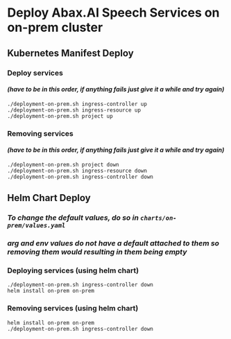 # **Deploy Abax.AI Speech Services on on-prem cluster**

## **Kubernetes Manifest Deploy**
### Deploy services 
#### *(have to be in this order, if anything fails just give it a while and try again)*
    ./deployment-on-prem.sh ingress-controller up
    ./deployment-on-prem.sh ingress-resource up
    ./deployment-on-prem.sh project up

### Removing services 
#### *(have to be in this order, if anything fails just give it a while and try again)*
    ./deployment-on-prem.sh project down
    ./deployment-on-prem.sh ingress-resource down
    ./deployment-on-prem.sh ingress-controller down


## **Helm Chart Deploy**
### *To change the default values, do so in `charts/on-prem/values.yaml`*
### *arg and env values do not have a default attached to them so removing them would resulting in them being empty*
### Deploying services (using helm chart)
    ./deployment-on-prem.sh ingress-controller down
    helm install on-prem on-prem

### Removing services (using helm chart)
    helm install on-prem on-prem
    ./deployment-on-prem.sh ingress-controller down